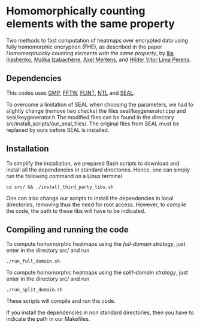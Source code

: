 # Homomorphically counting elements with the same property

Two methods to fast computation of heatmaps over encrypted data using fully 
homomorphic encryption (FHE), as described in the paper
*Homomorphically counting elements with the same property*,
by [Ilia Iliashenko](https://homes.esat.kuleuven.be/~ilia/), 
[Malika Izabachène](https://izama.github.io/), 
[Axel Mertens](https://www.esat.kuleuven.be/cosic/people/axel-mertens/),
and [Hilder Vitor Lima Pereira](https://hilder-vitor.github.io/).

## Dependencies

This codes uses [GMP](https://gmplib.org/), [FFTW](https://www.fftw.org/), [FLINT](https://www.flintlib.org/), 
[NTL](https://libntl.org) and [SEAL](https://github.com/microsoft/SEAL/).

To overcome a limitation of SEAL when choosing the parameters, we had to slightly change 
(remove two checks) the files seal/keygenerator.cpp and seal/keygenerator.h 
The modified files can be found in the directory src/install_scripts/our_seal_files/.
The original files from SEAL must be replaced by ours before SEAL is installed.

## Installation

To simplify the installation, we prepared Bash scripts to download and install all
the dependencies in standard directories.
Hence, one can simply run the following command on a Linux terminal

`cd src/ && ./install_third_party_libs.sh`

One can also change our scripts to install the dependencies in local directories,
removing thus the need for root access. 
However, to compile the code, the path to these libs will have to be indicated.

## Compiling and running the code

To compute homomorphic heatmaps using the *full-domain strategy*, just enter in the directory src/ and run

`./run_full_domain.sh`

To compute homomorphic heatmaps using the *split-domain strategy*, just enter in the directory src/ and run

`./run_split_domain.sh`

These scripts will compile and run the code.

If you install the dependencies in non standard directories, then you have to indicate the path in our Makefiles.
